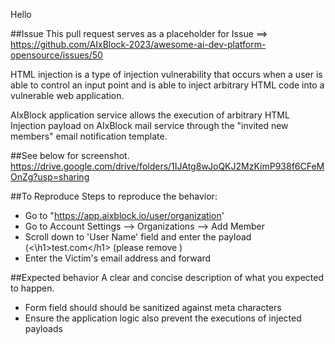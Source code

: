 Hello

##Issue
This pull request serves as a placeholder for Issue ==> https://github.com/AIxBlock-2023/awesome-ai-dev-platform-opensource/issues/50

HTML injection is a type of injection vulnerability that occurs when a user is able to control an input point and is able to inject arbitrary HTML code into a vulnerable web application.

AIxBlock application service allows the execution of arbitrary HTML Injection payload on AIxBlock mail service through the "invited new members" email notification template.

##See below for screenshot.
https://drive.google.com/drive/folders/1IJAtg8wJoQKJ2MzKimP938f6CFeMOnZg?usp=sharing

##To Reproduce
Steps to reproduce the behavior:

- Go to "https://app.aixblock.io/user/organization'
- Go to Account Settings --> Organizations --> Add Member
- Scroll down to 'User Name' field and enter the payload (<\h1\>test.com<\/h1\> (please remove \)
- Enter the Victim's email address and forward


##Expected behavior
A clear and concise description of what you expected to happen.

- Form field should should be sanitized against meta characters
- Ensure the application logic also prevent the executions of injected payloads

